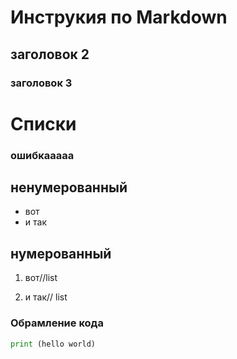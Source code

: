 # Инструкия по Markdown 

## заголовок 2

### заголовок 3


# Списки

### ошибкааааа
## ненумерованный
* вот
* и так
## нумерованный

1. вот//list

2. и так// list

### Обрамление кода
```python
print (hello world)


